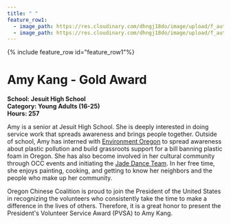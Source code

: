 ```yaml
---
title: " "
feature_row1:
  - image_path: https://res.cloudinary.com/dhngj18do/image/upload/f_auto,q_auto/v1/images/pvsa/2022_Amy_Kang
  - image_path: https://res.cloudinary.com/dhngj18do/image/upload/f_auto,q_auto/v1/images/activities/year_2022
---
```


{% include feature_row id="feature_row1"%}

# Amy Kang - Gold Award

**School: Jesuit High School**  
**Category: Young Adults (16-25)**  
**Hours: 257**  

Amy is a senior at Jesuit High School. She is deeply interested in doing service work that spreads awareness and brings people together. Outside of school, Amy has interned with [Environment Oregon](https://environmentamerica.org/oregon/) to spread awareness about plastic pollution and build grassroots support for a bill banning plastic foam in Oregon. She has also become involved in her cultural community through OCC events and initiating the [Jade Dance Team](https://pdxchinese.org/youthdance/). In her free time, she enjoys painting, cooking, and getting to know her neighbors and the people who make up her community.

Oregon Chinese Coalition is proud to join the President of the United States in recognizing the volunteers who consistently take the time to make a difference in the lives of others. Therefore, it is a great honor to present the President's Volunteer Service Award (PVSA) to Amy Kang.
